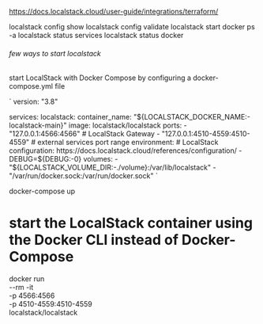 https://docs.localstack.cloud/user-guide/integrations/terraform/

localstack config show
localstack config validate
localstack start
docker ps -a
localstack status services
localstack status docker

<h6>few ways to start localstack</h6>

<p>start LocalStack with Docker Compose by configuring a docker-compose.yml file</p>
`
version: "3.8"

services:
localstack:
container_name: "${LOCALSTACK_DOCKER_NAME:-localstack-main}"
    image: localstack/localstack
    ports:
      - "127.0.0.1:4566:4566"            # LocalStack Gateway
      - "127.0.0.1:4510-4559:4510-4559"  # external services port range
    environment:
      # LocalStack configuration: https://docs.localstack.cloud/references/configuration/
      - DEBUG=${DEBUG:-0}
volumes: - "${LOCALSTACK_VOLUME_DIR:-./volume}:/var/lib/localstack" - "/var/run/docker.sock:/var/run/docker.sock"
`

docker-compose up

# start the LocalStack container using the Docker CLI instead of Docker-Compose

docker run \
 --rm -it \
 -p 4566:4566 \
 -p 4510-4559:4510-4559 \
 localstack/localstack
